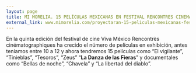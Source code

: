 ```yaml
---
layout: page
title: MI MORELIA. 15 PELÍCULAS MEXICANAS EN FESTIVAL RENCONTRES CINEMATOGRAPHIES
external_link: www.mimorelia.com/proyectaran-15-peliculas-mexicanas-festival-viva-mexico-rencontres-cinematographiques/
---
```


En la quinta edición del festival de cine Viva México Rencontrès cinématographiques ha crecido el número de películas en exhibición,
antes teníamos entre 10 a 12 y ahora tendremos 15 películas como “El vigilante”, “Tinieblas”, “Tesoros”, “Zeus” “**La Danza de las Fieras**”
y documentales como “Bellas de noche”, “Chavela” y “La libertad del diablo”.
